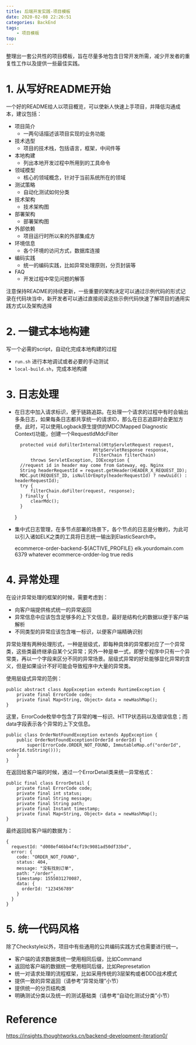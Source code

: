 ```yaml
---
title: 后端开发实践-项目模板
date: 2020-02-08 22:26:51
categories: BackEnd
tags:
    - 项目模板
top: 
---
```


整理出一套公共性的项目模板，旨在尽量多地包含日常开发所需，减少开发者的重复性工作以及提供一些最佳实践。

# 1. 从写好README开始

一个好的README给人以项目概览，可以使新人快速上手项目，并降低沟通成本，建议包括：

+ 项目简介
    + 一两句话描述该项目实现的业务功能
+ 技术选型
    + 项目的技术栈，包括语言，框架，中间件等
+ 本地构建
    + 列出本地开发过程中所用到的工具命令
+ 领域模型
    + 核心的领域概念，针对于当前系统所在的领域
+ 测试策略
    + 自动化测试如何分类
+ 技术架构
    + 技术架构图
+ 部署架构
    + 部署架构图
+ 外部依赖
    + 项目运行时所以来的外部集成方
+ 环境信息
    + 各个环境的访问方式，数据库连接
+ 编码实践
    + 统一的编码实践，比如异常处理原则，分页封装等
+ FAQ
    + 开发过程中常见问题的解答


注意保持README的持续更新，一些重要的架构决定可以通过示例代码的形式记录在代码块当中，新开发者可以通过直接阅读这些示例代码快速了解项目的通用实践方式以及架构选择

# 2. 一键式本地构建

写一个必需的script，自动化完成本地构建的过程

+  `run.sh` 进行本地调试或者必要的手动测试
+  `local-build.sh`，完成本地构建


# 3. 日志处理

+ 在日志中加入请求标识，便于链路追踪。在处理一个请求的过程中有时会输出多条日志，如果每条日志都共享统一的请求ID，那么在日志追踪时会更加方便。此时，可以使用Logback原生提供的MDC(Mapped Diagnostic Context)功能，创建一个RequestIdMdcFilter


        protected void doFilterInternal(HttpServletRequest request,
                                    HttpServletResponse response,
                                    FilterChain filterChain)
            throws ServletException, IOException {
        //request id in header may come from Gateway, eg. Nginx
        String headerRequestId = request.getHeader(HEADER_X_REQUEST_ID);
        MDC.put(REQUEST_ID, isNullOrEmpty(headerRequestId) ? newUuid() : headerRequestId);
        try {
            filterChain.doFilter(request, response);
        } finally {
            clearMdc();
        }
    }
    
+ 集中式日志管理，在多节点部署的场景下，各个节点的日志是分散的，为此可以引入诸如ELK之类的工具将日志统一输出到ElasticSearch中。


    <appender name="REDIS" class="com.cwbase.logback.RedisAppender">
    <tags>ecommerce-order-backend-${ACTIVE_PROFILE}</tags>
    <host>elk.yourdomain.com</host>
    <port>6379</port>
    <password>whatever</password>
    <key>ecommerce-ordder-log</key>
    <mdc>true</mdc>
    <type>redis</type>
    </appender>


# 4. 异常处理

在设计异常处理的框架的时候，需要考虑到： 

+ 向客户端提供格式统一的异常返回
+ 异常信息中应该包含足够多的上下文信息，最好是结构化的数据以便于客户端解析
+ 不同类型的异常应该包含唯一标识，以便客户端精确识别


异常处理有两种处理形式，一种是层级式，即每种具体的异常都对应了一个异常类，这些类最终继承自某个父异常；另外一种是单一式，即整个程序中只有一个异常类，再以一个字段来区分不同的异常场景。层级式异常的好处能够显化异常的含义，但是如果设计不好可能会导致程序中大量的异常类。


使用层级式异常的范例：

    public abstract class AppException extends RuntimeException {
        private final ErrorCode code;
        private final Map<String, Object> data = newHashMap();
    }

这里，ErrorCode枚举中包含了异常的唯一标识、HTTP状态码以及错误信息；而data字段表示各个异常的上下文信息。

    public class OrderNotFoundException extends AppException {
        public OrderNotFoundException(OrderId orderId) {
            super(ErrorCode.ORDER_NOT_FOUND, ImmutableMap.of("orderId", orderId.toString()));
        }
    }

在返回给客户端的时候，通过一个ErrorDetail类来统一异常格式：

    public final class ErrorDetail {
        private final ErrorCode code;
        private final int status;
        private final String message;
        private final String path;
        private final Instant timestamp;
        private final Map<String, Object> data = newHashMap();
    }
    
最终返回给客户端的数据为：

    {
      requestId: "d008ef46bb4f4cf19c9081ad50df33bd",
      error: {
        code: "ORDER_NOT_FOUND",
        status: 404,
        message: "没有找到订单",
        path: "/order",
        timestamp: 1555031270087,
        data: {
          orderId: "123456789"
        }
      }
    }
    
# 5. 统一代码风格

除了Checkstyle以外，项目中有些通用的公共编码实践方式也需要进行统一。

+ 客户端的请求数据类统一使用相同后缀，比如Command
+ 返回给客户端的数据统一使用相同后缀，比如Represetation
+ 统一对请求处理的流程框架，比如采用传统的3层架构或者DDD战术模式
+ 提供一致的异常返回（请参考“异常处理”小节）
+ 提供统一的分页结构类
+ 明确测试分类以及统一的测试基础类（请参考“自动化测试分类”小节）
# Reference

https://insights.thoughtworks.cn/backend-development-iteration0/
